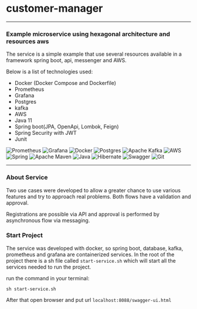 # customer-manager

<hr/>

### Example microservice using hexagonal architecture and resources aws

The service is a simple example that use several resources available in a framework spring boot, api, messenger and AWS.

Below is a list of technologies used:

- Docker (Docker Compose and Dockerfile)
- Prometheus 
- Grafana
- Postgres
- kafka
- AWS
- Java 11
- Spring boot(JPA, OpenApi, Lombok, Feign)
- Spring Security with JWT
- Junit

![Prometheus](https://img.shields.io/badge/Prometheus-E6522C?style=for-the-badge&logo=Prometheus&logoColor=white)
![Grafana](https://img.shields.io/badge/grafana-%23F46800.svg?style=for-the-badge&logo=grafana&logoColor=white)
![Docker](https://img.shields.io/badge/docker-%230db7ed.svg?style=for-the-badge&logo=docker&logoColor=white)
![Postgres](https://img.shields.io/badge/postgres-%23316192.svg?style=for-the-badge&logo=postgresql&logoColor=white)
![Apache Kafka](https://img.shields.io/badge/Apache%20Kafka-000?style=for-the-badge&logo=apachekafka)
![AWS](https://img.shields.io/badge/AWS-%23FF9900.svg?style=for-the-badge&logo=amazon-aws&logoColor=white)
![Spring](https://img.shields.io/badge/spring-%236DB33F.svg?style=for-the-badge&logo=spring&logoColor=white)
![Apache Maven](https://img.shields.io/badge/Apache%20Maven-C71A36?style=for-the-badge&logo=Apache%20Maven&logoColor=white)
![Java](https://img.shields.io/badge/java-%23ED8B00.svg?style=for-the-badge&logo=java&logoColor=white)
![Hibernate](https://img.shields.io/badge/Hibernate-59666C?style=for-the-badge&logo=Hibernate&logoColor=white)
![Swagger](https://img.shields.io/badge/-Swagger-%23Clojure?style=for-the-badge&logo=swagger&logoColor=white)
![Git](https://img.shields.io/badge/git-%23F05033.svg?style=for-the-badge&logo=git&logoColor=white)

<hr/>

### About Service

Two use cases were developed to allow a greater chance to use various features and try to approach real problems.
Both flows have a validation and approval.

Registrations are possible via API and approval is performed by asynchronous flow via messaging.

### Start Project

The service was developed with docker, so spring boot, database, kafka, prometheus and grafana are containerized services.
In the root of the project there is a sh file called `start-service.sh` which will start all the services needed to run the project.

run the command in your terminal:

`sh start-service.sh`

After that open browser and put url `localhost:8088/swagger-ui.html`